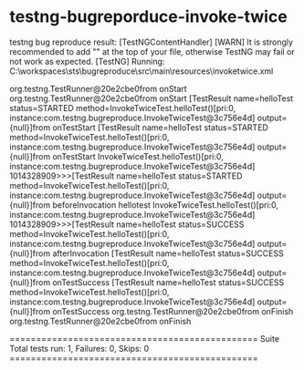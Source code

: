# testng-bugreporduce-invoke-twice
testng bug reproduce
result:
[TestNGContentHandler] [WARN] It is strongly recommended to add "<!DOCTYPE suite SYSTEM "http://testng.org/testng-1.0.dtd" >" at the top of your file, otherwise TestNG may fail or not work as expected.
[TestNG] Running:
  C:\workspaces\sts\bugreproduce\src\main\resources\invoketwice.xml

org.testng.TestRunner@20e2cbe0from onStart
org.testng.TestRunner@20e2cbe0from onStart
[TestResult name=helloTest status=STARTED method=InvokeTwiceTest.helloTest()[pri:0, instance:com.testng.bugreproduce.InvokeTwiceTest@3c756e4d] output={null}]from onTestStart
[TestResult name=helloTest status=STARTED method=InvokeTwiceTest.helloTest()[pri:0, instance:com.testng.bugreproduce.InvokeTwiceTest@3c756e4d] output={null}]from onTestStart
InvokeTwiceTest.helloTest()[pri:0, instance:com.testng.bugreproduce.InvokeTwiceTest@3c756e4d] 1014328909>>>[TestResult name=helloTest status=STARTED method=InvokeTwiceTest.helloTest()[pri:0, instance:com.testng.bugreproduce.InvokeTwiceTest@3c756e4d] output={null}]from beforeInvocation
hellotest
InvokeTwiceTest.helloTest()[pri:0, instance:com.testng.bugreproduce.InvokeTwiceTest@3c756e4d] 1014328909>>>[TestResult name=helloTest status=SUCCESS method=InvokeTwiceTest.helloTest()[pri:0, instance:com.testng.bugreproduce.InvokeTwiceTest@3c756e4d] output={null}]from afterInvocation
[TestResult name=helloTest status=SUCCESS method=InvokeTwiceTest.helloTest()[pri:0, instance:com.testng.bugreproduce.InvokeTwiceTest@3c756e4d] output={null}]from onTestSuccess
[TestResult name=helloTest status=SUCCESS method=InvokeTwiceTest.helloTest()[pri:0, instance:com.testng.bugreproduce.InvokeTwiceTest@3c756e4d] output={null}]from onTestSuccess
org.testng.TestRunner@20e2cbe0from onFinish
org.testng.TestRunner@20e2cbe0from onFinish

\===============================================
Suite
Total tests run: 1, Failures: 0, Skips: 0
\===============================================

